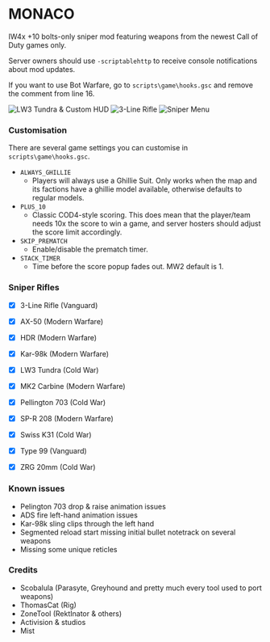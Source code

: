 MONACO
==========

IW4x +10 bolts-only sniper mod featuring weapons from the newest Call of Duty games only.

Server owners should use `-scriptablehttp` to receive console notifications about mod updates.

If you want to use Bot Warfare, go to `scripts\game\hooks.gsc` and remove the comment from line 16.

![LW3 Tundra & Custom HUD](https://i.imgur.com/dIKRs9V.jpg)
![3-Line Rifle](https://i.imgur.com/9JBVXDn.jpg)
![Sniper Menu](https://i.imgur.com/MA4tXjy.png)

### Customisation

There are several game settings you can customise in `scripts\game\hooks.gsc`.

- `ALWAYS_GHILLIE`
    - Players will always use a Ghillie Suit. Only works when the map and its factions have a ghillie model available, otherwise defaults to regular models.
- `PLUS_10`
    - Classic COD4-style scoring. This does mean that the player/team needs 10x the score to win a game, and server hosters should adjust the score limit accordingly.
- `SKIP_PREMATCH`
    - Enable/disable the prematch timer.
- `STACK_TIMER`
    - Time before the score popup fades out. MW2 default is 1.


### Sniper Rifles

- [x] 3-Line Rifle (Vanguard)
- [x] AX-50 (Modern Warfare)
- [x] HDR (Modern Warfare)
- [x] Kar-98k (Modern Warfare)
- [x] LW3 Tundra (Cold War)
- [x] MK2 Carbine (Modern Warfare)
- [x] Pellington 703 (Cold War)
- [x] SP-R 208 (Modern Warfare)
- [x] Swiss K31 (Cold War)
- [x] Type 99 (Vanguard)
- [x] ZRG 20mm (Cold War)


### Known issues
- Pelington 703 drop & raise animation issues
- ADS fire left-hand animation issues
- Kar-98k sling clips through the left hand
- Segmented reload start missing initial bullet notetrack on several weapons
- Missing some unique reticles


### Credits
- Scobalula (Parasyte, Greyhound and pretty much every tool used to port weapons)
- ThomasCat (Rig)
- ZoneTool (RektInator & others)
- Activision & studios
- Mist